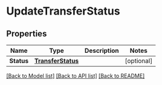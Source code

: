 # UpdateTransferStatus

## Properties

Name | Type | Description | Notes
------------ | ------------- | ------------- | -------------
**Status** | [**TransferStatus**](TransferStatus.md) |  | [optional] 

[[Back to Model list]](../README.md#documentation-for-models) [[Back to API list]](../README.md#documentation-for-api-endpoints) [[Back to README]](../README.md)


